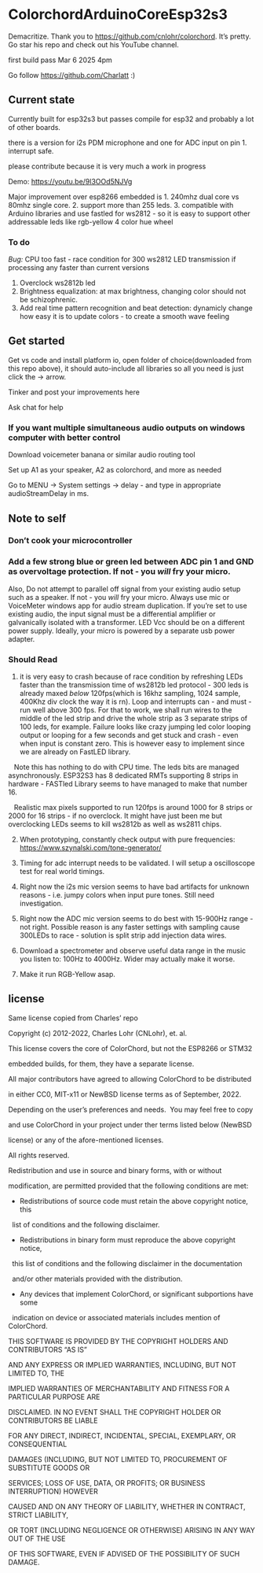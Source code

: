 # ColorchordArduinoCoreEsp32s3

Demacritize. Thank you to https://github.com/cnlohr/colorchord. It’s pretty. Go star his repo and check out his YouTube channel.

first build pass Mar 6 2025 4pm

Go follow https://github.com/Charlatt :)

## Current state

Currently built for esp32s3 but passes compile for esp32 and probably a lot of other boards.

there is a version for i2s PDM microphone and one for ADC input on pin 1. interrupt safe.

please contribute because it is very much a work in progress

Demo: https://youtu.be/9l3OOd5NJVg

Major improvement over esp8266 embedded is 1. 240mhz dual core vs 80mhz single core. 2. support more than 255 leds. 3. compatible with Arduino libraries and use fastled for ws2812 - so it is easy to support other addressable leds like rgb-yellow 4 color hue wheel

### To do
*Bug:* CPU too fast - race condition for 300 ws2812 LED transmission if processing any faster than current versions
1. Overclock ws2812b led
2. Brightness equalization: at max brightness, changing color should not be schizophrenic. 
3. Add real time pattern recognition and beat detection: dynamicly change how easy it is to update colors - to create a smooth wave feeling

## Get started

Get vs code and install platform io, open folder of choice(downloaded from this repo above), it should auto-include all libraries so all you need is just click the -> arrow.   

Tinker and post your improvements here  

Ask chat for help  

### If you want multiple simultaneous audio outputs on windows computer with better control

Download voicemeter banana or similar audio routing tool

Set up A1 as your speaker, A2 as colorchord, and more as needed

Go to MENU -> System settings -> delay - and type in appropriate audioStreamDelay in ms.

## Note to self

### Don’t cook your microcontroller

### Add a few strong blue or green led between ADC pin 1 and GND as overvoltage protection. If not - you *will* fry your micro.  

Also, Do not attempt to parallel off signal from your existing audio setup such as a speaker. If not - you *will* fry your micro. Always use mic or VoiceMeter windows app for audio stream duplication. If you’re set to use existing audio, the input signal must be a differential amplifier or galvanically isolated with a transformer. LED Vcc should be on a different power supply. Ideally, your micro is powered by a separate usb power adapter.

### Should Read

1. it is very easy to crash because of race condition by refreshing LEDs faster than the transmission time of ws2812b led protocol - 300 leds is already maxed *below* 120fps(which is 16khz sampling, 1024 sample, 400Khz div clock the way it is rn). Loop and interrupts can - and must - run well above 300 fps. For that to work, we shall run wires to the middle of the led strip and drive the whole strip as 3 separate strips of 100 leds, for example. Failure looks like crazy jumping led color looping output or looping for a few seconds and get stuck and crash - even when input is constant zero. This is however easy to implement since we are already on FastLED library.

   Note this has nothing to do with CPU time. The leds bits are managed asynchronously. ESP32S3 has 8 dedicated RMTs supporting 8 strips in hardware - FASTled Library seems to have managed to make that number 16.

   Realistic max pixels supported to run 120fps is around 1000 for 8 strips or 2000 for 16 strips - if no overclock. It might have just been me but overclocking LEDs seems to kill ws2812b as well as ws2811 chips.

2. When prototyping, constantly check output with pure frequencies: https://www.szynalski.com/tone-generator/

3. Timing for adc interrupt needs to be validated. I will setup a oscilloscope test for real world timings.

4. Right now the i2s mic version seems to have bad artifacts for unknown reasons - i.e. jumpy colors when input pure tones. Still need investigation.

5. Right now the ADC mic version seems to do best with 15-900Hz range - not right. Possible reason is any faster settings with sampling cause 300LEDs to race - solution is split strip add injection data wires.

6. Download a spectrometer and observe useful data range in the music you listen to: 100Hz to 4000Hz. Wider may actually make it worse.

7. Make it run RGB-Yellow asap.

## license

Same license copied from Charles’ repo

Copyright (c) 2012-2022, Charles Lohr (CNLohr), et. al.

This license covers the core of ColorChord, but not the ESP8266 or STM32

embedded builds, for them, they have a separate license.

All major contributors have agreed to allowing ColorChord to be distributed

in either CC0, MIT-x11 or NewBSD license terms as of September, 2022.

Depending on the user’s preferences and needs.  You may feel free to copy

and use ColorChord in your project under ther terms listed below (NewBSD

license) or any of the afore-mentioned licenses.

All rights reserved.

Redistribution and use in source and binary forms, with or without

modification, are permitted provided that the following conditions are met:

* Redistributions of source code must retain the above copyright notice, this

  list of conditions and the following disclaimer.

* Redistributions in binary form must reproduce the above copyright notice,

  this list of conditions and the following disclaimer in the documentation

  and/or other materials provided with the distribution.

* Any devices that implement ColorChord, or significant subportions have some

  indication on device or associated materials includes mention of ColorChord.

THIS SOFTWARE IS PROVIDED BY THE COPYRIGHT HOLDERS AND CONTRIBUTORS “AS IS”

AND ANY EXPRESS OR IMPLIED WARRANTIES, INCLUDING, BUT NOT LIMITED TO, THE

IMPLIED WARRANTIES OF MERCHANTABILITY AND FITNESS FOR A PARTICULAR PURPOSE ARE

DISCLAIMED. IN NO EVENT SHALL THE COPYRIGHT HOLDER OR CONTRIBUTORS BE LIABLE

FOR ANY DIRECT, INDIRECT, INCIDENTAL, SPECIAL, EXEMPLARY, OR CONSEQUENTIAL

DAMAGES (INCLUDING, BUT NOT LIMITED TO, PROCUREMENT OF SUBSTITUTE GOODS OR

SERVICES; LOSS OF USE, DATA, OR PROFITS; OR BUSINESS INTERRUPTION) HOWEVER

CAUSED AND ON ANY THEORY OF LIABILITY, WHETHER IN CONTRACT, STRICT LIABILITY,

OR TORT (INCLUDING NEGLIGENCE OR OTHERWISE) ARISING IN ANY WAY OUT OF THE USE

OF THIS SOFTWARE, EVEN IF ADVISED OF THE POSSIBILITY OF SUCH DAMAGE.
